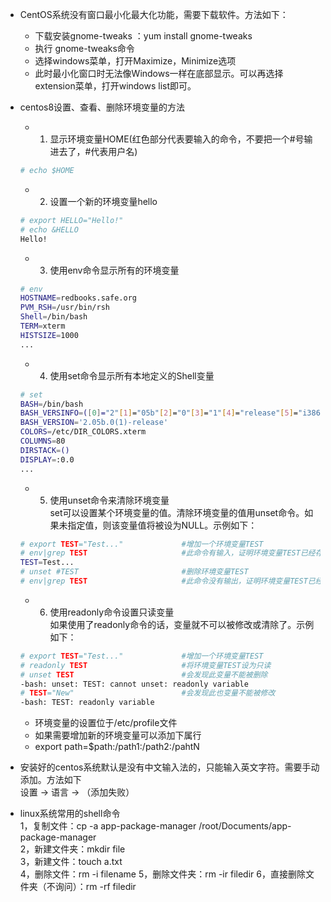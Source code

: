 * CentOS系统没有窗口最小化最大化功能，需要下载软件。方法如下：
    * 下载安装gnome-tweaks ：yum install gnome-tweaks
    * 执行 gnome-tweaks命令
    * 选择windows菜单，打开Maximize，Minimize选项
    * 此时最小化窗口时无法像Windows一样在底部显示。可以再选择extension菜单，打开windows list即可。

* centos8设置、查看、删除环境变量的方法 
    * 1. 显示环境变量HOME(红色部分代表要输入的命令，不要把一个#号输进去了，#代表用户名) <br>
    ```bash
    # echo $HOME 
    ```

    * 2. 设置一个新的环境变量hello <br>
    ```bash
    # export HELLO="Hello!"
    # echo &HELLO 
    Hello!
    ```

    * 3. 使用env命令显示所有的环境变量 <br>
    ```bash
    # env 
    HOSTNAME=redbooks.safe.org
    PVM_RSH=/usr/bin/rsh
    Shell=/bin/bash
    TERM=xterm
    HISTSIZE=1000
    ... 
    ```

    * 4. 使用set命令显示所有本地定义的Shell变量 <br>
    ```bash
    # set 
    BASH=/bin/bash 
    BASH_VERSINFO=([0]="2"[1]="05b"[2]="0"[3]="1"[4]="release"[5]="i386-redhat-linux-gnu") 
    BASH_VERSION='2.05b.0(1)-release'
    COLORS=/etc/DIR_COLORS.xterm
    COLUMNS=80 
    DIRSTACK=()
    DISPLAY=:0.0 
    ... 
    ```

    * 5. 使用unset命令来清除环境变量 <br>
    set可以设置某个环境变量的值。清除环境变量的值用unset命令。如果未指定值，则该变量值将被设为NULL。示例如下： <br>
    ```bash
    # export TEST="Test..."             #增加一个环境变量TEST 
    # env|grep TEST                     #此命令有输入，证明环境变量TEST已经存在了
    TEST=Test... 
    # unset #TEST                       #删除环境变量TEST 
    # env|grep TEST                     #此命令没有输出，证明环境变量TEST已经存在了
    ```

    * 6. 使用readonly命令设置只读变量 <br>
    如果使用了readonly命令的话，变量就不可以被修改或清除了。示例如下： 
    ```bash
    # export TEST="Test..."             #增加一个环境变量TEST 
    # readonly TEST                     #将环境变量TEST设为只读 
    # unset TEST                        #会发现此变量不能被删除 
    -bash: unset: TEST: cannot unset: readonly variable 
    # TEST="New"                        #会发现此也变量不能被修改 
    -bash: TEST: readonly variable 
    ```


    * 环境变量的设置位于/etc/profile文件 
    * 如果需要增加新的环境变量可以添加下属行 
    * export path=$path:/path1:/path2:/pahtN 

* 安装好的centos系统默认是没有中文输入法的，只能输入英文字符。需要手动添加。方法如下<br>
设置 -> 语言 -> （添加失败）

* linux系统常用的shell命令<br>
1，复制文件：cp -a app-package-manager /root/Documents/app-package-manager<br>
2，新建文件夹：mkdir file<br>
3，新建文件：touch a.txt<br>
4，删除文件：rm -i filename
5，删除文件夹：rm -ir filedir
6，直接删除文件夹（不询问）：rm -rf filedir
